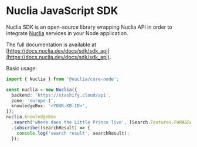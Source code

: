 # Nuclia JavaScript SDK

Nuclia SDK is an open-source library wrapping Nuclia API in order to integrate [Nuclia](https://nuclia.com) services in your Node application.

The full documentation is available at [https://docs.nuclia.dev/docs/sdk/sdk_api](https://docs.nuclia.dev/docs/sdk/sdk_api).

Basic usage:

```ts
import { Nuclia } from '@nuclia/core-node';

const nuclia = new Nuclia({
  backend: 'https://stashify.cloud/api',
  zone: 'europe-1',
  knowledgeBox: '<YOUR-KB-ID>',
});
nuclia.knowledgeBox
  .search('where does the Little Prince live', [Search.Features.PARAGRAPH])
  .subscribe((searchResult) => {
    console.log('search result', searchResult);
  });
```
